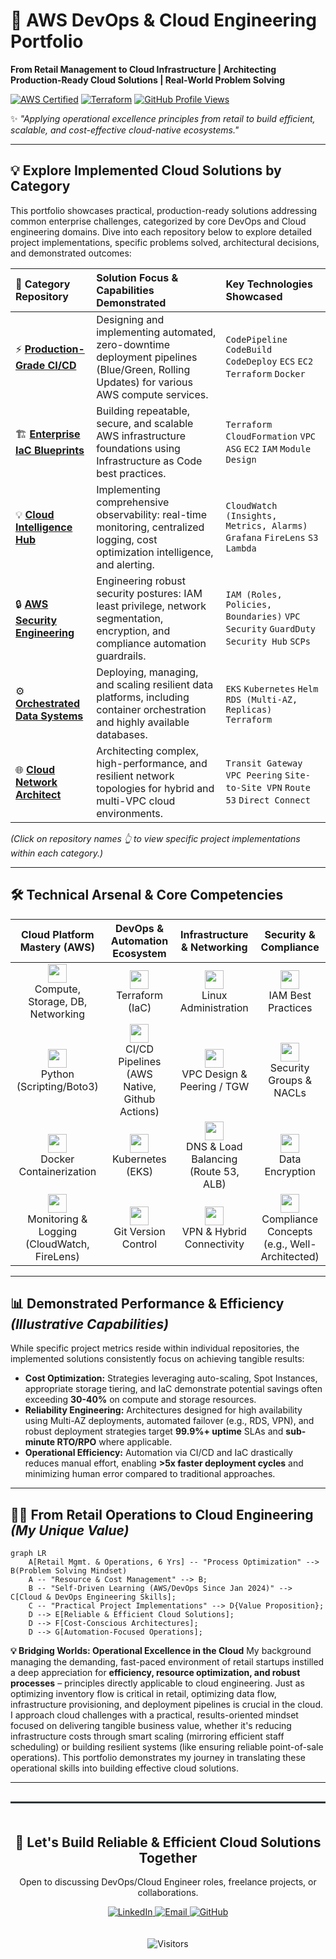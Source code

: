 

# 🚀 AWS DevOps & Cloud Engineering Portfolio

**From Retail Management to Cloud Infrastructure | Architecting Production-Ready Cloud Solutions | Real-World Problem Solving**

[![AWS Certified](https://img.shields.io/badge/AWS-Solutions_Architect-FF9900?logo=amazon-aws&style=for-the-badge)](https://www.credly.com/badges/XXXXXXX) [![Terraform](https://img.shields.io/badge/Terraform-1.7_Expert-%235835CC?style=for-the-badge&logo=terraform)](https://www.terraform.io/) [![GitHub Profile Views](https://komarev.com/ghpvc/?username=yourusername&style=for-the-badge)](https://github.com/yourusername)

✨ *"Applying operational excellence principles from retail to build efficient, scalable, and cost-effective cloud-native ecosystems."*

---

## 💡 Explore Implemented Cloud Solutions by Category

This portfolio showcases practical, production-ready solutions addressing common enterprise challenges, categorized by core DevOps and Cloud engineering domains. Dive into each repository below to explore detailed project implementations, specific problems solved, architectural decisions, and demonstrated outcomes:

| 🚀 Category Repository                                     | Solution Focus & Capabilities Demonstrated                                                                                   | Key Technologies Showcased                                                     |
| :--------------------------------------------------------- | :--------------------------------------------------------------------------------------------------------------------------- | :----------------------------------------------------------------------------- |
| ⚡ **[Production-Grade CI/CD](./Production-Grade-CICD/)** | Designing and implementing automated, zero-downtime deployment pipelines (Blue/Green, Rolling Updates) for various AWS compute services. | `CodePipeline` `CodeBuild` `CodeDeploy` `ECS` `EC2` `Terraform` `Docker`        |
| 🏗️ **[Enterprise IaC Blueprints](./Enterprise-IaC-Blueprints/)** | Building repeatable, secure, and scalable AWS infrastructure foundations using Infrastructure as Code best practices.                   | `Terraform` `CloudFormation` `VPC` `ASG` `EC2` `IAM` `Module Design`         |
| 💡 **[Cloud Intelligence Hub](./Cloud-Intelligence-Hub/)** | Implementing comprehensive observability: real-time monitoring, centralized logging, cost optimization intelligence, and alerting. | `CloudWatch (Insights, Metrics, Alarms)` `Grafana` `FireLens` `S3` `Lambda` |
| 🔒 **[AWS Security Engineering](./AWS-Security-Engineering/)** | Engineering robust security postures: IAM least privilege, network segmentation, encryption, and compliance automation guardrails.   | `IAM (Roles, Policies, Boundaries)` `VPC Security` `GuardDuty` `Security Hub` `SCPs` |
| ⚙️ **[Orchestrated Data Systems](./Orchestrated-Data-Systems/)** | Deploying, managing, and scaling resilient data platforms, including container orchestration and highly available databases.          | `EKS` `Kubernetes` `Helm` `RDS (Multi-AZ, Replicas)` `Terraform`            |
| 🌐 **[Cloud Network Architect](./Cloud-Network-Architect/)** | Architecting complex, high-performance, and resilient network topologies for hybrid and multi-VPC cloud environments.            | `Transit Gateway` `VPC Peering` `Site-to-Site VPN` `Route 53` `Direct Connect` |

*(Click on repository names 👆 to view specific project implementations within each category.)*

---

## 🛠 Technical Arsenal & Core Competencies

<div align="center">

| **Cloud Platform Mastery (AWS)** | **DevOps & Automation Ecosystem** | **Infrastructure & Networking** | **Security & Compliance** |
| :------------------------------: | :-------------------------------: | :-----------------------------: | :-----------------------: |
| <img src="https://img.icons8.com/color/48/000000/amazon-web-services.png" width="30"><br/>Compute, Storage, DB, Networking | <img src="https://img.icons8.com/color/48/000000/terraform.png" width="30"><br/>Terraform (IaC) | <img src="https://img.icons8.com/color/48/000000/linux--v1.png" width="30"><br/>Linux Administration | <img src="https://img.icons8.com/color/48/000000/shield.png" width="30"><br/>IAM Best Practices |
| <img src="https://img.icons8.com/color/48/000000/python.png" width="30"><br/>Python (Scripting/Boto3) | <img src="https://icon.icepanel.io/Technology/svg/GitHub-Actions.svg" width="30"><br/>CI/CD Pipelines (AWS Native, Github Actions) | <img src="https://cdn.worldvectorlogo.com/logos/aws-vpc-1.svg" width="30"><br/>VPC Design & Peering / TGW | <img src="https://cdn.worldvectorlogo.com/logos/aws-iam.svg" width="30"><br/>Security Groups & NACLs |
| <img src="https://img.icons8.com/color/48/000000/docker.png" width="30"><br/>Docker Containerization | <img src="https://img.icons8.com/color/48/000000/kubernetes.png" width="30"><br/>Kubernetes (EKS) | <img src="https://img.icons8.com/color/48/000000/route.png" width="30"><br/>DNS & Load Balancing (Route 53, ALB) | <img src="https://img.icons8.com/color/48/000000/ssl-security.png" width="30"><br/>Data Encryption |
| <img src="https://img.icons8.com/color/48/000000/cloud-monitoring.png" width="30"><br/>Monitoring & Logging (CloudWatch, FireLens) | <img src="https://img.icons8.com/color/48/000000/git.png" width="30"><br/>Git Version Control | <img src="https://img.icons8.com/color/48/000000/vpn--v1.png" width="30"><br/>VPN & Hybrid Connectivity | <img src="https://img.icons8.com/fluency/48/000000/compliance.png" width="30"><br/>Compliance Concepts (e.g., Well-Architected) |

</div>

---

## 📊 Demonstrated Performance & Efficiency _(Illustrative Capabilities)_

While specific project metrics reside within individual repositories, the implemented solutions consistently focus on achieving tangible results:

* **Cost Optimization:** Strategies leveraging auto-scaling, Spot Instances, appropriate storage tiering, and IaC demonstrate potential savings often exceeding **30-40%** on compute and storage resources.
* **Reliability Engineering:** Architectures designed for high availability using Multi-AZ deployments, automated failover (e.g., RDS, VPN), and robust deployment strategies target **99.9%+ uptime** SLAs and **sub-minute RTO/RPO** where applicable.
* **Operational Efficiency:** Automation via CI/CD and IaC drastically reduces manual effort, enabling **>5x faster deployment cycles** and minimizing human error compared to traditional approaches.

---

## 🧑‍💻 From Retail Operations to Cloud Engineering _(My Unique Value)_

```mermaid
graph LR
    A[Retail Mgmt. & Operations, 6 Yrs] -- "Process Optimization" --> B(Problem Solving Mindset)
    A -- "Resource & Cost Management" --> B;
    B -- "Self-Driven Learning (AWS/DevOps Since Jan 2024)" --> C[Cloud & DevOps Engineering Skills];
    C -- "Practical Project Implementations" --> D{Value Proposition};
    D --> E[Reliable & Efficient Cloud Solutions];
    D --> F[Cost-Conscious Architectures];
    D --> G[Automation-Focused Operations];
```

**💡 Bridging Worlds: Operational Excellence in the Cloud**
My background managing the demanding, fast-paced environment of retail startups instilled a deep appreciation for **efficiency, resource optimization, and robust processes** – principles directly applicable to cloud engineering. Just as optimizing inventory flow is critical in retail, optimizing data flow, infrastructure provisioning, and deployment pipelines is crucial in the cloud. I approach cloud challenges with a practical, results-oriented mindset focused on delivering tangible business value, whether it's reducing infrastructure costs through smart scaling (mirroring efficient staff scheduling) or building resilient systems (like ensuring reliable point-of-sale operations). This portfolio demonstrates my journey in translating these operational skills into building effective cloud solutions.

-----

<div align="center" style="border-top: 3px solid #2d3436; padding: 20px 0; margin-top: 30px;">
  <h2>🚀 Let's Build Reliable & Efficient Cloud Solutions Together</h2>
  <p>Open to discussing DevOps/Cloud Engineer roles, freelance projects, or collaborations.</p>
  <a href="https://linkedin.com/in/rain3ways"> <img src="https://img.shields.io/badge/Connect_on_LinkedIn-0077B5?style=for-the-badge&logo=linkedin&logoColor=white" alt="LinkedIn">
  </a>
  <a href="mailto:rain3ways@gmail.com"> <img src="https://img.shields.io/badge/Send_Email-D14836?style=for-the-badge&logo=gmail&logoColor=white" alt="Email">
  </a>
  <a href="https://github.com/rain3ways"> <img src="https://img.shields.io/badge/Explore_My_GitHub-181717?style=for-the-badge&logo=github&logoColor=white" alt="GitHub">
  </a>
</div>

<p align="center">
<img src="https://api.visitorbadge.io/api/visitors?path=https%3A%2F%2Fgithub.com%2Frain3ways%2FAWS-DevOps-Portfolio&label=PROFILE%20VISITORS&countColor=%23263759&style=flat&labelColor=%23FFFFFF" alt="Visitors"/> </p>


